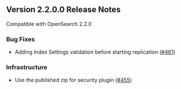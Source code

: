 ## Version 2.2.0.0 Release Notes

Compatible with OpenSearch 2.2.0

### Bug Fixes
* Adding Index Settings validation before starting replication ([#461](https://github.com/opensearch-project/cross-cluster-replication/pull/461))

### Infrastructure
* Use the published zip for security plugin ([#455](https://github.com/opensearch-project/cross-cluster-replication/pull/455))
